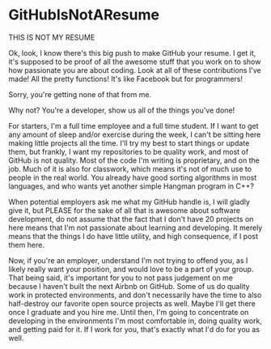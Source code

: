 GitHubIsNotAResume
==================

THIS IS NOT MY RESUME

Ok, look, I know there's this big push to make GitHub your resume.  I get it, it's supposed to be proof of all the awesome stuff that you work on to show how passionate you are about coding.  Look at all of these contributions I've made!  All the pretty functions!  It's like Facebook but for programmers!

Sorry, you're getting none of that from me.

Why not?  You're a developer, show us all of the things you've done!

For starters, I'm a full time employee and a full time student.  If I want to get any amount of sleep and/or exercise during the week, I can't be sitting here making little projects all the time.  I'll try my best to start things or update them, but frankly, I want my repositories to be quality work, and most of GitHub is not quality.  Most of the code I'm writing is proprietary, and on the job.  Much of it is also for classwork, which means it's not of much use to people in the real world.  You already have good sorting algorithms in most languages, and who wants yet another simple Hangman program in C++?

When potential employers ask me what my GitHub handle is, I will gladly give it, but PLEASE for the sake of all that is awesome about software development, do not assume that the fact that I don't have 20 projects on here means that I'm not passionate about learning and developing.  It merely means that the things I do have little utility, and high consequence, if I post them here.

Now, if you're an employer, understand I'm not trying to offend you, as I likely really want your position, and would love to be a part of your group.  That being said, it's important for you to not pass judgement on me because I haven't built the next Airbnb on GitHub.  Some of us do quality work in protected environments, and don't necessarily have the time to also half-destroy our favorite open source projects as well.  Maybe I'll get there once I graduate and you hire me.  Until then, I'm going to concentrate on developing in the environments I'm most comfortable in, doing quality work, and getting paid for it.  If I work for you, that's exactly what I'd do for you as well.
